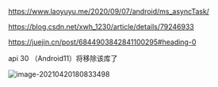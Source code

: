 https://www.laoyuyu.me/2020/09/07/android/ms_asyncTask/

https://blog.csdn.net/xwh_1230/article/details/79246933

https://juejin.cn/post/6844903842841100295#heading-0





api 30 （Android11）将移除该库了







![image-20210420180833498](https://cdn.jsdelivr.net/gh/wp3355168/Typora-Picgo-Gitee/img/20210420180833.png)